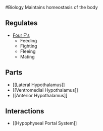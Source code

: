 #Biology
Maintains homeostasis of the body
## Regulates
* [Four F's](https://en.wikipedia.org/wiki/Four_Fs_(evolution))
	* Feeding
	* Fighting
	* Fleeing
	* Mating
## Parts
* [[Lateral Hypothalamus]]
* [[Ventromedial Hypothalamus]]
* [[Anterior Hypothalamus]]
## Interactions
* [[Hypophyseal Portal System]]